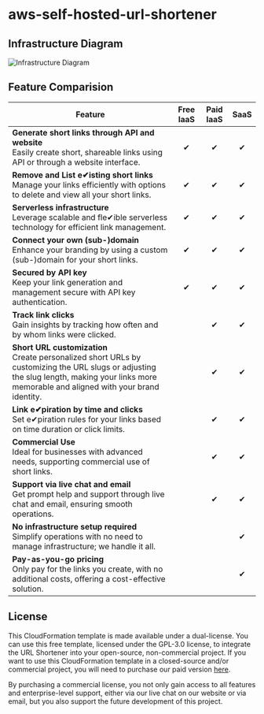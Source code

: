 # aws-self-hosted-url-shortener

## Infrastructure Diagram

![Infrastructure Diagram](https://cdn.silverlining.cloud/cloudformation-url-shortener/aws-self-hosted-url-shortener-github.png)

## Feature Comparision

| Feature                                           | Free IaaS | Paid IaaS | SaaS |
|---------------------------------------------------|:---------:|:---------:|:----:|
| **Generate short links through API and website**  <br> Easily create short, shareable links using API or through a website interface. |     ✔     |     ✔     |  ✔   |
| **Remove and List e✔isting short links**          <br> Manage your links efficiently with options to delete and view all your short links. |     ✔     |     ✔     |  ✔   |
| **Serverless infrastructure**                     <br> Leverage scalable and fle✔ible serverless technology for efficient link management. |     ✔     |     ✔     |  ✔   |
| **Connect your own (sub-)domain**                 <br> Enhance your branding by using a custom (sub-)domain for your short links. |     ✔     |     ✔     |  ✔   |
| **Secured by API key**                            <br> Keep your link generation and management secure with API key authentication. |     ✔     |     ✔     |  ✔   |
| **Track link clicks**                             <br> Gain insights by tracking how often and by whom links were clicked. |           |     ✔     |  ✔   |
| **Short URL customization**                       <br> Create personalized short URLs by customizing the URL slugs or adjusting the slug length, making your links more memorable and aligned with your brand identity. |           |     ✔     |  ✔   |
| **Link e✔piration by time and clicks**            <br> Set e✔piration rules for your links based on time duration or click limits. |           |     ✔     |  ✔   |
| **Commercial Use**                                <br> Ideal for businesses with advanced needs, supporting commercial use of short links. |           |     ✔     |  ✔   |
| **Support via live chat and email**               <br> Get prompt help and support through live chat and email, ensuring smooth operations. |           |     ✔     |  ✔   |
| **No infrastructure setup required**              <br> Simplify operations with no need to manage infrastructure; we handle it all. |           |           |  ✔   |
| **Pay-as-you-go pricing**                         <br> Only pay for the links you create, with no additional costs, offering a cost-effective solution. |           |           |  ✔   |




## License

This CloudFormation template is made available under a dual-license. You can use this free template, licensed under the GPL-3.0 license, to integrate the URL Shortener into your open-source, non-commercial project. If you want to use this CloudFormation template in a closed-source and/or commercial project, you will need to purchase our paid version [here]([URL](https://aws.amazon.com/marketplace/pp/prodview-y3fqwgluejol6)).

By purchasing a commercial license, you not only gain access to all features and enterprise-level support, either via our live chat on our website or via email, but you also support the future development of this project.
